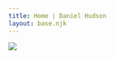 ```yaml
---
title: Home | Daniel Hudson
layout: base.njk
---
```


<img src="/assets/images/danielhudsondev-logo.png">
